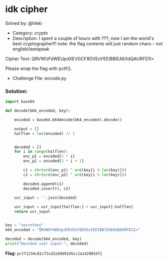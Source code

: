 # idk cipher

Solved by: @hikki

- Category: crypto
- Description: I spent a couple of hours with ???; now I am the world's best cryptographer!!! note: the flag contents will just random chars-- not english/leetspeak

Cipher Text: QRVWUFdWEUpdXEVGCF8DVEoYEEIBBlEAE0dQAURFD1I=

Please wrap the flag with pctf{}.

- Challenge File: encode.py

### Solution:

```py
import base64

def decode(b64_encoded, key):

    encoded = base64.b64decode(b64_encoded).decode()

    output = []
    halflen = len(encoded) // 2


    decoded = []
    for i in range(halflen):
        enc_p1 = encoded[2 * i]
        enc_p2 = encoded[2 * i + 1]

        c1 = chr(ord(enc_p1) ^ ord(key[i % len(key)]))
        c2 = chr(ord(enc_p2) ^ ord(key[i % len(key)]))

        decoded.append(c1)
        decoded.insert(0, c2)
    
    usr_input = ''.join(decoded)

    usr_input = usr_input[halflen:] + usr_input[:halflen]
    return usr_input


key = "secretkey"
b64_encoded = "QRVWUFdWEUpdXEVGCF8DVEoYEEIBBlEAE0dQAURFD1I=" 

decoded = decode(b64_encoded, key)
print("Decoded user input:", decoded)
```

**Flag:** `pctf{234c81cf3cd2a50d91d5cc1a1429855f}`

